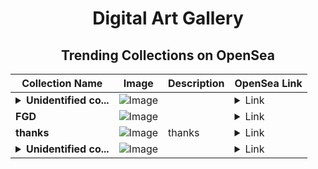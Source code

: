 <div align="center">

# Digital Art Gallery

## Trending Collections on OpenSea

| Collection Name                       | Image                                                                                     | Description                       | OpenSea Link                                                                                          |
|---------------------------------------|-------------------------------------------------------------------------------------------|-----------------------------------|--------------------------------------------------------------------------------------------------------|
| **<details><summary>Unidentified co...</summary>Unidentified contract f3798c88-679b-4f0d-8134-fd664ee6cffb</details>** | ![Image](https://i.seadn.io/s/raw/files/a837708742ad8afcb35eb60ba787976d.jpg?w=500&auto=format?w=200&auto=format) |  | <details><summary>Link</summary>[Unidentified contract f3798c88-679b-4f0d-8134-fd664ee6cffb](https://opensea.io/collection/unidentified-contract-f3798c88-679b-4f0d-8134-fd66)</details> |
| **FGD** | ![Image](https://i.seadn.io/s/raw/files/4ce44a8e98e57e1724e1a6c947164372.png?w=500&auto=format?w=200&auto=format) |  | <details><summary>Link</summary>[FGD](https://opensea.io/collection/fgd-134)</details> |
| **thanks** | ![Image](https://i.seadn.io/s/raw/files/76eb3a9b46b6bb3275eb2c41ac43ddde.png?w=500&auto=format?w=200&auto=format) | thanks | <details><summary>Link</summary>[thanks](https://opensea.io/collection/thanks-32)</details> |
| **<details><summary>Unidentified co...</summary>Unidentified contract 5cdc9437-e04b-4f0a-acbe-ac7cf87325c0</details>** | ![Image](https://i.seadn.io/s/raw/files/a837708742ad8afcb35eb60ba787976d.jpg?w=500&auto=format?w=200&auto=format) |  | <details><summary>Link</summary>[Unidentified contract 5cdc9437-e04b-4f0a-acbe-ac7cf87325c0](https://opensea.io/collection/unidentified-contract-5cdc9437-e04b-4f0a-acbe-ac7c)</details> |

</div>